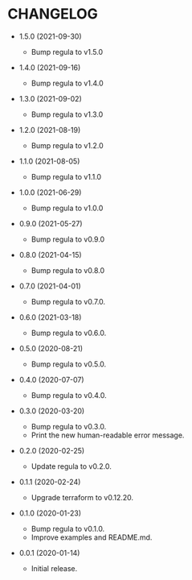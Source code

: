 # CHANGELOG

-  1.5.0 (2021-09-30)
     *  Bump regula to v1.5.0

-  1.4.0 (2021-09-16)
     *  Bump regula to v1.4.0

 -  1.3.0 (2021-09-02)
     *  Bump regula to v1.3.0

 -  1.2.0 (2021-08-19)
     *  Bump regula to v1.2.0

 -  1.1.0 (2021-08-05)
     *  Bump regula to v1.1.0

 -  1.0.0 (2021-06-29)
     *  Bump regula to v1.0.0

 -  0.9.0 (2021-05-27)
     *  Bump regula to v0.9.0

 -  0.8.0 (2021-04-15)
     *  Bump regula to v0.8.0

 -  0.7.0 (2021-04-01)
     *  Bump regula to v0.7.0.

 -  0.6.0 (2021-03-18)
     *  Bump regula to v0.6.0.

 -  0.5.0 (2020-08-21)
     *  Bump regula to v0.5.0.

 -  0.4.0 (2020-07-07)
     *  Bump regula to v0.4.0.

 -  0.3.0 (2020-03-20)
     *  Bump regula to v0.3.0.
     *  Print the new human-readable error message.

 -  0.2.0 (2020-02-25)
     *  Update regula to v0.2.0.

 -  0.1.1 (2020-02-24)
     *  Upgrade terraform to v0.12.20.

 -  0.1.0 (2020-01-23)
     *  Bump regula to v0.1.0.
     *  Improve examples and README.md.

 -  0.0.1 (2020-01-14)
     *  Initial release.

